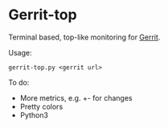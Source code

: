 # Gerrit-top

Terminal based, top-like monitoring for [Gerrit](https://code.google.com/p/gerrit/).

Usage:

    gerrit-top.py <gerrit url>

To do:

- More metrics, e.g. +- for changes
- Pretty colors
- Python3
